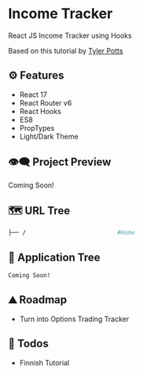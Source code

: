 # Income Tracker

React JS Income Tracker using Hooks

Based on this tutorial by [Tyler Potts](https://www.youtube.com/watch?v=K5eoHVbwAhI)

## ⚙ Features

- React 17
- React Router v6
- React Hooks
- ES8
- PropTypes
- Light/Dark Theme

## 👁️‍🗨️ Project Preview

Coming Soon!

## 🗺 URL Tree

```bash
├── /                          #Home
```

## 🌿 Application Tree

```bash
Coming Soon!
```

## ⛰️ Roadmap

- Turn into Options Trading Tracker

## 📝 Todos

- Finnish Tutorial
